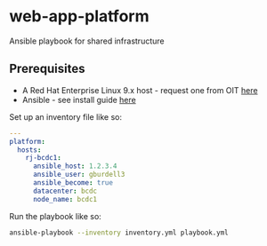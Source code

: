 # web-app-platform
Ansible playbook for shared infrastructure

## Prerequisites

- A Red Hat Enterprise Linux 9.x host - request one from OIT [here](https://gatech.service-now.com/technology?id=sc_cat_item&sys_id=4d656885dba3c850fc9efe8d0f96194f&sysparm_category=eb2e1a60db11c0987bbc68461b96191f)
- Ansible - see install guide [here](https://docs.ansible.com/ansible/latest/installation_guide/intro_installation.html)

Set up an inventory file like so:

```yaml
---
platform:
  hosts:
    rj-bcdc1:
      ansible_host: 1.2.3.4
      ansible_user: gburdell3
      ansible_become: true
      datacenter: bcdc
      node_name: bcdc1
```

Run the playbook like so:

```sh
ansible-playbook --inventory inventory.yml playbook.yml
```
